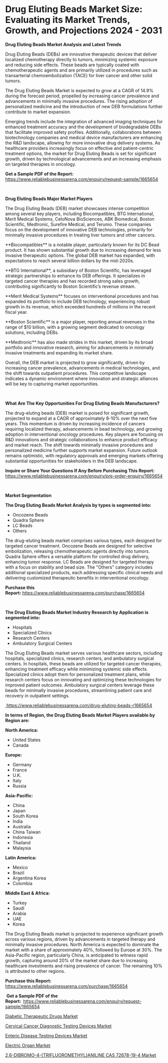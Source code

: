 <p><h1>Drug Eluting Beads Market Size: Evaluating its Market Trends, Growth, and Projections 2024 - 2031</h1></p><p><strong>Drug Eluting Beads Market Analysis and Latest Trends</strong></p>
<p><p>Drug Eluting Beads (DEBs) are innovative therapeutic devices that deliver localized chemotherapy directly to tumors, minimizing systemic exposure and reducing side effects. These beads are typically coated with chemotherapeutic agents and are primarily utilized in procedures such as transarterial chemoembolization (TACE) for liver cancer and other solid tumors. </p><p>The Drug Eluting Beads Market is expected to grow at a CAGR of 14.9% during the forecast period, propelled by increasing cancer prevalence and advancements in minimally invasive procedures. The rising adoption of personalized medicine and the introduction of new DEB formulations further contribute to market expansion. </p><p>Emerging trends include the integration of advanced imaging techniques for enhanced treatment accuracy and the development of biodegradable DEBs that facilitate improved safety profiles. Additionally, collaborations between biotechnology companies and medical device manufacturers are enhancing the R&D landscape, allowing for more innovative drug delivery systems. As healthcare providers increasingly focus on effective and patient-centric treatment options, the market for Drug Eluting Beads is set for significant growth, driven by technological advancements and an increasing emphasis on targeted therapies in oncology.</p></p>
<p><strong>Get a Sample PDF of the Report:&nbsp;</strong> <a href="https://www.reliablebusinessarena.com/enquiry/request-sample/1665654?utm_campaign=1599&utm_medium=2&utm_source=Github&utm_content=ia&utm_term=12102024&utm_id=drug-eluting-beads">https://www.reliablebusinessarena.com/enquiry/request-sample/1665654</a></p>
<p>&nbsp;</p>
<p><strong>Drug Eluting Beads Major Market Players</strong></p>
<p><p>The Drug Eluting Beads (DEB) market showcases intense competition among several key players, including Biocompatibles, BTG International, Merit Medical Systems, CeloNova BioSciences, ABK Biomedical, Boston Scientific, Medtronic, Surefire Medical, and Terumo. These companies focus on the development of innovative DEB technologies, primarily for minimally invasive procedures in treating liver tumors and other cancers.</p><p>**Biocompatibles** is a notable player, particularly known for its DC Bead product. It has shown substantial growth due to increasing demand for less invasive therapeutic options. The global DEB market has expanded, with expectations to reach several billion dollars by the mid-2020s.</p><p>**BTG International**, a subsidiary of Boston Scientific, has leveraged strategic partnerships to enhance its DEB offerings. It specializes in targeted cancer therapies and has recorded strong sales growth, contributing significantly to Boston Scientific’s revenue stream.</p><p>**Merit Medical Systems** focuses on interventional procedures and has expanded its portfolio to include DEB technology, experiencing robust growth in its revenue, which exceeded hundreds of millions in the recent fiscal year.</p><p>**Boston Scientific** is a major player, reporting annual revenues in the range of $10 billion, with a growing segment dedicated to oncology solutions, including DEBs.</p><p>**Medtronic** has also made strides in this market, driven by its broad portfolio and innovative research, aiming for advancements in minimally invasive treatments and expanding its market share.</p><p>Overall, the DEB market is projected to grow significantly, driven by increasing cancer prevalence, advancements in medical technologies, and the shift towards outpatient procedures. This competitive landscape indicates a dynamic environment where innovation and strategic alliances will be key to capturing market opportunities.</p></p>
<p>&nbsp;</p>
<p><strong>What Are The Key Opportunities For Drug Eluting Beads Manufacturers?</strong></p>
<p><p>The drug-eluting beads (DEB) market is poised for significant growth, projected to expand at a CAGR of approximately 8-10% over the next five years. This momentum is driven by increasing incidence of cancers requiring localized therapy, advancements in bead technology, and growing adoption in interventional oncology procedures. Key players are focusing on R&D innovations and strategic collaborations to enhance product efficacy and market reach. The shift towards minimally invasive procedures and personalized medicine further supports market expansion. Future outlook remains optimistic, with regulatory approvals and emerging markets offering substantial opportunities for stakeholders in the DEB landscape.</p></p>
<p><strong>Inquire or Share Your Questions If Any Before Purchasing This Report:</strong> <a href="https://www.reliablebusinessarena.com/enquiry/pre-order-enquiry/1665654?utm_campaign=1599&utm_medium=2&utm_source=Github&utm_content=ia&utm_term=12102024&utm_id=drug-eluting-beads">https://www.reliablebusinessarena.com/enquiry/pre-order-enquiry/1665654</a></p>
<p>&nbsp;</p>
<p><strong>Market Segmentation</strong></p>
<p><strong>The Drug Eluting Beads Market Analysis by types is segmented into:</strong></p>
<p><ul><li>Oncozene Beads</li><li>Quadra Sphere</li><li>LC Beads</li><li>Others</li></ul></p>
<p><p>The drug-eluting beads market comprises various types, each designed for targeted cancer treatment. Oncozene Beads are designed for selective embolization, releasing chemotherapeutic agents directly into tumors. Quadra Sphere offers a versatile platform for controlled drug delivery, enhancing tumor response. LC Beads are designed for targeted therapy with a focus on stability and bead size. The "Others" category includes additional specialized products, each addressing specific clinical needs and delivering customized therapeutic benefits in interventional oncology.</p></p>
<p><strong>Purchase this Report:&nbsp;</strong><a href="https://www.reliablebusinessarena.com/purchase/1665654?utm_campaign=1599&utm_medium=2&utm_source=Github&utm_content=ia&utm_term=12102024&utm_id=drug-eluting-beads">https://www.reliablebusinessarena.com/purchase/1665654</a></p>
<p>&nbsp;</p>
<p><strong>The Drug Eluting Beads Market Industry Research by Application is segmented into:</strong></p>
<p><ul><li>Hospitals</li><li>Specialized Clinics</li><li>Research Centers</li><li>Ambulatory Surgical Centers</li></ul></p>
<p><p>The Drug Eluting Beads market serves various healthcare sectors, including hospitals, specialized clinics, research centers, and ambulatory surgical centers. In hospitals, these beads are utilized for targeted cancer therapies, enhancing treatment efficacy while minimizing systemic side effects. Specialized clinics adopt them for personalized treatment plans, while research centers focus on innovating and optimizing these technologies for improved patient outcomes. Ambulatory surgical centers leverage these beads for minimally invasive procedures, streamlining patient care and recovery in outpatient settings.</p></p>
<p><a href="https://www.reliablebusinessarena.com/drug-eluting-beads-r1665654?utm_campaign=1599&utm_medium=2&utm_source=Github&utm_content=ia&utm_term=12102024&utm_id=drug-eluting-beads">&nbsp;https://www.reliablebusinessarena.com/drug-eluting-beads-r1665654</a></p>
<p><strong>In terms of Region, the Drug Eluting Beads Market Players available by Region are:</strong></p>
<p>
    <p> <strong> North America: </strong>
        <ul>
            <li>United States</li>
            <li>Canada</li>
        </ul>
        </p> 
    <p> <strong> Europe: </strong>
        <ul>
            <li>Germany</li>
            <li>France</li>
            <li>U.K.</li>
            <li>Italy</li>
            <li>Russia</li>
        </ul>
        </p> 
    <p> <strong> Asia-Pacific: </strong>
        <ul>
            <li>China</li>
            <li>Japan</li>
            <li>South Korea</li>
            <li>India</li>
            <li>Australia</li>
            <li>China Taiwan</li>
            <li>Indonesia</li>
            <li>Thailand</li>
            <li>Malaysia</li>
        </ul>
        </p> 
    <p> <strong> Latin America: </strong>
        <ul>
            <li>Mexico</li>
            <li>Brazil</li>
            <li>Argentina Korea</li>
            <li>Colombia</li>
        </ul>
        </p> 
    <p> <strong> Middle East & Africa: </strong>
        <ul>
            <li>Turkey</li>
            <li>Saudi</li>
            <li>Arabia</li>
            <li>UAE</li>
            <li>Korea</li>
        </ul>
    </p>
    </p>
<p><p>The Drug Eluting Beads market is projected to experience significant growth across various regions, driven by advancements in targeted therapy and minimally invasive procedures. North America is expected to dominate the market with a share of approximately 40%, followed by Europe at 30%. The Asia-Pacific region, particularly China, is anticipated to witness rapid growth, capturing around 20% of the market share due to increasing healthcare investments and rising prevalence of cancer. The remaining 10% is attributed to other regions.</p></p>
<p><strong>Purchase this Report: </strong><a href="https://www.reliablebusinessarena.com/purchase/1665654?utm_campaign=1599&utm_medium=2&utm_source=Github&utm_content=ia&utm_term=12102024&utm_id=drug-eluting-beads">https://www.reliablebusinessarena.com/purchase/1665654</a></p>
<p>&nbsp;<strong>Get a Sample PDF of the Report:&nbsp;&nbsp;</strong><a href="https://www.reliablebusinessarena.com/enquiry/request-sample/1665654?utm_campaign=1599&utm_medium=2&utm_source=Github&utm_content=ia&utm_term=12102024&utm_id=drug-eluting-beads">https://www.reliablebusinessarena.com/enquiry/request-sample/1665654</a></p>
<p><strong></strong></p>
<p><p><a href="https://www.linkedin.com/pulse/diabetic-therapeutic-drugs-ecosystem-mapping-innovation-value-hd9xf?utm_campaign=1599&utm_medium=2&utm_source=Github&utm_content=ia&utm_term=12102024&utm_id=drug-eluting-beads">Diabetic Therapeutic Drugs Market</a></p><p><a href="https://www.linkedin.com/pulse/cervical-cancer-diagnostic-testing-devices-market-trends-strategic-3lgxc?utm_campaign=1599&utm_medium=2&utm_source=Github&utm_content=ia&utm_term=12102024&utm_id=drug-eluting-beads">Cervical Cancer Diagnostic Testing Devices Market</a></p><p><a href="https://www.linkedin.com/pulse/enteric-disease-testing-devices-market-trends-detailed-study-its-f0pwc?utm_campaign=1599&utm_medium=2&utm_source=Github&utm_content=ia&utm_term=12102024&utm_id=drug-eluting-beads">Enteric Disease Testing Devices Market</a></p><p><a href="https://github.com/KamrulHadi87/Market-Research-Report-List-1/blob/main/electric-organ-market.md?utm_campaign=1599&utm_medium=2&utm_source=Github&utm_content=ia&utm_term=12102024&utm_id=drug-eluting-beads">Electric Organ Market</a></p><p><a href="https://github.com/lawriesievelwij/Market-Research-Report-List-1/blob/main/26-dibromo-4-trifluoromethylaniline-cas-72678-19-4-market.md?utm_campaign=1599&utm_medium=2&utm_source=Github&utm_content=ia&utm_term=12102024&utm_id=drug-eluting-beads">2,6-DIBROMO-4-(TRIFLUOROMETHYL)ANILINE CAS 72678-19-4 Market</a></p></p>